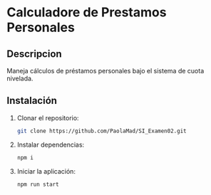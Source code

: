 # Calculadore de Prestamos Personales

## Descripcion
Maneja cálculos de préstamos personales bajo el sistema de cuota nivelada. 

## Instalación
1. Clonar el repositorio:
    ```bash
    git clone https://github.com/PaolaMad/SI_Examen02.git
    ```
2. Instalar dependencias:
    ```bash
    npm i
    ```
3. Iniciar la aplicación:
    ```bash
    npm run start
    ```

